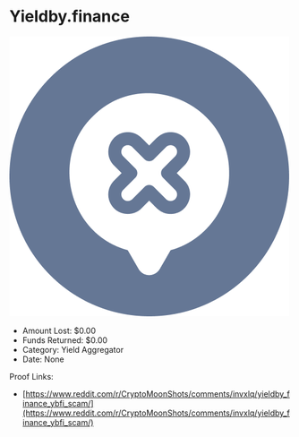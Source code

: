 # Yieldby.finance
![Yieldby.finance](/rektimages/Yieldby.finance.png)
- Amount Lost: $0.00
- Funds Returned: $0.00
- Category: Yield Aggregator
- Date: None



Proof Links:
- [https://www.reddit.com/r/CryptoMoonShots/comments/invxlq/yieldby_finance_ybfi_scam/](https://www.reddit.com/r/CryptoMoonShots/comments/invxlq/yieldby_finance_ybfi_scam/)


